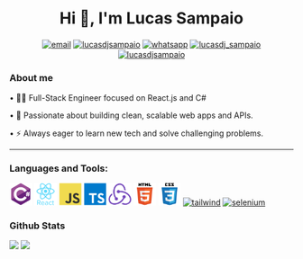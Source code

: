 <h1 align="center">Hi 👋, I'm Lucas Sampaio</h1>

<div align="center">
  <a href="mailto:lucasdejesussampaio@gmail.com" target="_blank"><img align="center" src="https://img.shields.io/badge/Gmail-D14836?style=for-the-badge&logo=gmail&logoColor=white" alt="email"/></a>
  <a href="https://linkedin.com/in/lucasdjsampaio" target="_blank"><img align="center" src="https://img.shields.io/badge/LinkedIn-0077B5?style=for-the-badge&logo=linkedin&logoColor=white" alt="lucasdjsampaio"/></a>
  <a href="https://wa.me/5511959457181?text=Hi%20Lucas%2C%20I%20would%20like%20to%20know%20more%20about%20your%20services.%20Could%20you%20please%20provide%20more%20information%3F%20Thank%20you!%0A" target="_blank"><img align="center" src="https://img.shields.io/badge/WhatsApp-25D366?style=for-the-badge&logo=whatsapp&logoColor=white" alt="whatsapp"/></a>
  <a href="https://www.instagram.com/lucasdj_sampaio/" target="_blank"><img align="center" src="https://img.shields.io/badge/Instagram-E4405F?style=for-the-badge&logo=instagram&logoColor=white" alt="lucasdj_sampaio"/></a>
  <a href="https://lucasdj-sampaio-portfolio.vercel.app/" target="_blank"><img align="center" src="https://img.shields.io/badge/website-000000?style=for-the-badge&logo=About.me&logoColor=white" alt="lucasdjsampaio"/></a>
</div>

<h3 align="left">About me</h3>

<p>• 👨‍💻 Full-Stack Engineer focused on React.js and C#</p> 
<p>• 🚀 Passionate about building clean, scalable web apps and APIs.</p> 
<p>• ⚡ Always eager to learn new tech and solve challenging problems.</p> 

---

<h3 align="left">Languages and Tools:</h3>
<p align="left"> 
  <a href="https://www.w3schools.com/cs/" target="_blank" rel="noreferrer"> <img src="https://raw.githubusercontent.com/devicons/devicon/master/icons/csharp/csharp-original.svg" alt="csharp" width="40" height="40"/></a>
  <a href="https://reactjs.org/" target="_blank" rel="noreferrer"> <img src="https://raw.githubusercontent.com/devicons/devicon/master/icons/react/react-original-wordmark.svg" alt="react" width="40" height="40"/></a>
  <a href="https://developer.mozilla.org/en-US/docs/Web/JavaScript" target="_blank" rel="noreferrer"> <img src="https://raw.githubusercontent.com/devicons/devicon/master/icons/javascript/javascript-original.svg" alt="javascript" width="40" height="40"/></a>
  <a href="https://www.typescriptlang.org/" target="_blank" rel="noreferrer"> <img src="https://raw.githubusercontent.com/devicons/devicon/master/icons/typescript/typescript-original.svg"         alt="typescript" width="40" height="40"/></a>
  <a href="https://redux.js.org" target="_blank" rel="noreferrer"> <img src="https://raw.githubusercontent.com/devicons/devicon/master/icons/redux/redux-original.svg" alt="redux" width="40" height="40"/></a>
  <a href="https://www.w3.org/html/" target="_blank" rel="noreferrer"> <img src="https://raw.githubusercontent.com/devicons/devicon/master/icons/html5/html5-original-wordmark.svg" alt="html5" width="40" height="40"/></a>
  <a href="https://www.w3schools.com/css/" target="_blank" rel="noreferrer"> <img src="https://raw.githubusercontent.com/devicons/devicon/master/icons/css3/css3-original-wordmark.svg" alt="css3" width="40" height="40"/></a>
  <a href="https://tailwindcss.com/" target="_blank" rel="noreferrer"> <img src="https://www.vectorlogo.zone/logos/tailwindcss/tailwindcss-icon.svg" alt="tailwind" width="40" height="40"/></a>
  <a href="https://www.selenium.dev" target="_blank" rel="noreferrer"> <img src="https://raw.githubusercontent.com/detain/svg-logos/780f25886640cef088af994181646db2f6b1a3f8/svg/selenium-logo.svg" alt="selenium" width="40" height="40"/></a>
</p>

<h3 align="left">Github Stats</h3>
<div>
  <img height="180em" src="https://github-readme-stats.vercel.app/api?username=lucasdj-sampaio&show_icons=true&theme=dark&include_all_commits=true&count_private=true"/>
  <img height="180em" src="https://github-readme-stats.vercel.app/api/top-langs/?username=lucasdj-sampaio&layout=compact&langs_count=16&theme=dark"/>
</div>
